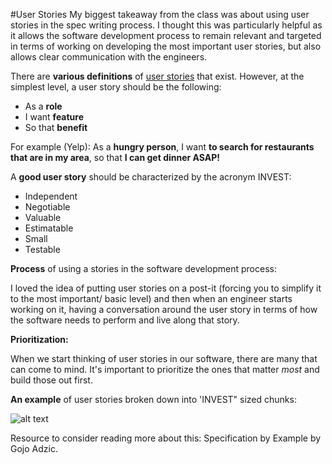 #User Stories 
My biggest takeaway from the class was about using user stories in the spec writing process. 
I thought this was particularly helpful as it allows the software development process to remain relevant and targeted in terms of working on developing the most important user stories, but also allows clear communication with the engineers. 

There are **various definitions** of [user stories](https://www.google.com/#q=user+stories+definition) that exist. However, at the simplest level, a user story should be the following: 
- As a **role**
- I want **feature**
- So that **benefit**

For example (Yelp): As a **hungry person**, I want **to search for restaurants that are in my area**, so that **I can get dinner ASAP!**

A **good user story** should be characterized by the acronym INVEST:
- Independent
- Negotiable
- Valuable
- Estimatable
- Small
- Testable

**Process** of using a stories in the software development process: 

I loved the idea of putting user stories on a post-it (forcing you to simplify it to the most important/ basic level) and then when an engineer starts working on it, having a conversation around the user story in terms of how the software needs to perform and live along that story. 

**Prioritization:**

When we start thinking of user stories in our software, there are many that can come to mind. It's important to prioritize the ones that matter *most* and build those out first. 

**An example** of user stories broken down into 'INVEST" sized chunks: 

![alt text](http://www.agilebuddha.com/wp-content/uploads/2013/02/IMAG0144.png "User Storyboard")

Resource to consider reading more about this: Specification by Example by Gojo Adzic.

